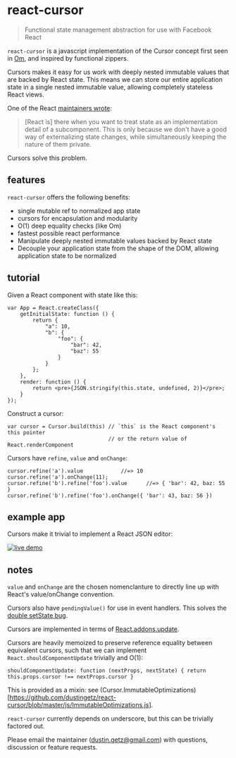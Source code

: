 react-cursor
===============

> Functional state management abstraction for use with Facebook React

`react-cursor` is a javascript implementation of the Cursor concept first seen in [Om](https://github.com/swannodette/om/wiki/Cursors), and inspired by functional zippers.

Cursors makes it easy for us work with deeply nested immutable values that are backed by React state. This 
means we can store our entire application state in a single nested immutable value, allowing completely stateless React 
views.

One of the React [maintainers wrote](https://news.ycombinator.com/item?id=6937921):

> [React is] there when you want to treat state as an implementation detail of a subcomponent. This is only because 
> we don't have a good way of externalizing state changes, while simultaneously keeping the nature of them private.

Cursors solve this problem.

## features

`react-cursor` offers the following benefits:

 * single mutable ref to normalized app state
 * cursors for encapsulation and modularity
 * O(1) deep equality checks (like Om)
 * fastest possible react performance
 * Manipulate deeply nested immutable values backed by React state
 * Decouple your application state from the shape of the DOM, allowing application state to be normalized

## tutorial

Given a React component with state like this:

    var App = React.createClass({
        getInitialState: function () {
            return {
                "a": 10,
                "b": {
                    "foo": {
                        "bar": 42,
                        "baz": 55
                    }
                }
            };
        },
        render: function () {
            return <pre>{JSON.stringify(this.state, undefined, 2)}</pre>;
        }
    });
    
Construct a cursor:

    var cursor = Cursor.build(this) // `this` is the React component's this pointer
                                    // or the return value of React.renderComponent

Cursors have `refine`, `value` and `onChange`:

    cursor.refine('a').value            //=> 10
    cursor.refine('a').onChange(11); 
    cursor.refine('b').refine('foo').value      //=> { 'bar': 42, baz: 55 }
    cursor.refine('b').refine('foo').onChange({ 'bar': 43, baz: 56 })


## example app

Cursors make it trivial to implement a React JSON editor:

[![live demo](docs/_assets/json-editor.png?raw=true)](http://react-json-editor.bitballoon.com/examples/react-state-editor/webapp/)


## notes

`value` and `onChange` are the chosen nomenclanture to directly line up with React's value/onChange convention.

Cursors also have `pendingValue()` for use in event handlers. This solves the [double setState bug](https://github.com/facebook/react/issues/122).

Cursors are implemented in terms of [React.addons.update](http://facebook.github.io/react/docs/update.html).

Cursors are heavily memoized to preserve reference equality between equivalent cursors, such that we can implement 
`React.shouldComponentUpdate` trivially and O(1):
 
    shouldComponentUpdate: function (nextProps, nextState) { return this.props.cursor !== nextProps.cursor }

This is provided as a mixin: see (Cursor.ImmutableOptimizations)[https://github.com/dustingetz/react-cursor/blob/master/js/ImmutableOptimizations.js].

`react-cursor` currently depends on underscore, but this can be trivially factored out.

Please email the maintainer (dustin.getz@gmail.com) with questions, discussion or feature requests.
